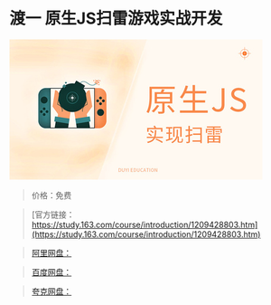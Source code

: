 # 渡一 原生JS扫雷游戏实战开发

![img](../../../assets/study163/free/ee60add1face4595905b4a828a7e1708.jpg)

> 价格：免费

> [官方链接：https://study.163.com/course/introduction/1209428803.htm](https://study.163.com/course/introduction/1209428803.htm)

> [阿里网盘：]()

> [百度网盘：]()

> [夸克网盘：]()
